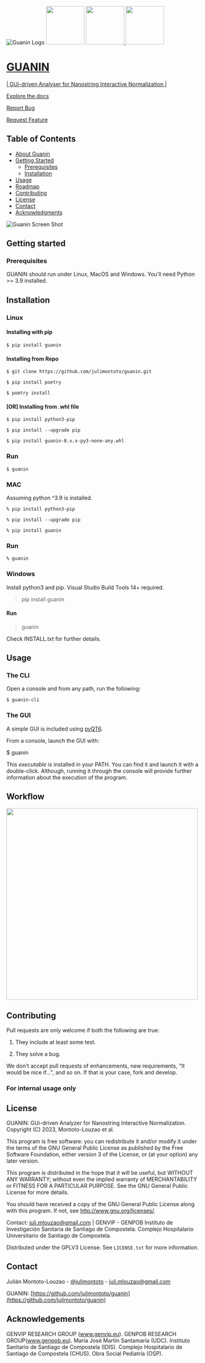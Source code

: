 ![Guanin Logo](https://i.ibb.co/whKb1vY/logoguanin-156x156.png) <img src="https://i.imgur.com/aWneKnL.png" width="100" height="100">
<a href="https://genpob.eu"><img src="https://genpob.eu/static/image/GenPob_logo.png" height="100">
<a href="https://www.genvip.eu"><img src="https://i.imgur.com/4gpxYQV.png" height="100">



# GUANIN

| GUi-driven Analyser for Nanostring Interactive Normalization |

[Explore the docs](https://github.com/julimontoto/guanin)

[Report Bug](https://github.com/julimontoto/guanin/issues)

[Request Feature](https://github.com/github_username/repo_name/issues)

## Table of Contents

* [About Guanin](#about-guanin)
* [Getting Started](#getting-started)
  * [Prerequisites](#prerequisites)
  * [Installation](#installation)
* [Usage](#usage)
* [Roadmap](#roadmap)
* [Contributing](#contributing)
* [License](#license)
* [Contact](#contact)
* [Acknowledgments](#acknowledgements)


![Guanin Screen Shot](https://i.imgur.com/TBTcTnm.png)

## Getting started

### Prerequisites

GUANIN should run under Linux, MacOS and Windows. You'll need Python >= 3.9 installed.

## Installation

### Linux

#### Installing with pip

    $ pip install guanin

#### Installing from Repo

    $ git clone https://github.com/julimontoto/guanin.git
  
    $ pip install poetry
  
    $ poetry install

#### [OR] Installing from .whl file

    $ pip install python3-pip
  
    $ pip install --upgrade pip
  
    $ pip install guanin-0.x.x-py3-none-any.whl

### Run

    $ guanin

### MAC

Assuming python ^3.9 is installed.

    % pip install python3-pip
  
    % pip install --upgrade pip
 
    % pip install guanin

### Run

    % guanin


### Windows

Install python3 and pip.
Visual Studio Build Tools 14+ required.

> pip install guanin

#### Run

  > guanin

Check INSTALL.txt for further details.

## Usage

### The CLI

Open a console and from any path, run the following:

    $ guanin-cli

### The GUI

A simple GUI is included using [pyQT6](https://pypi.org/project/PyQt6/).

From a console, launch the GUI with:

   $ guanin

This *executable* is installed in your PATH. You can find it and launch it with a double-click. Although, running it through the console will provide further information about the execution of the program.

## Workflow

<img src="https://i.imgur.com/UZBcIN5.png" height="500">

## Contributing

Pull requests are only welcome if both the following are true:

1. They include at least some test.

2. They solve a bug.

We don't accept pull requests of enhancements, new requirements, "It would be
nice if...", and so on. If that is your case, fork and develop.

### For internal usage only

## License

GUANIN: GUi-driven Analyzer for Nanostring Interactive Normalization. 
Copyright (C) 2023, Montoto-Louzao et al.

This program is free software: you can redistribute it and/or modify
it under the terms of the GNU General Public License as published by
the Free Software Foundation, either version 3 of the License, or
(at your option) any later version.

This program is distributed in the hope that it will be useful,
but WITHOUT ANY WARRANTY; without even the implied warranty of
MERCHANTABILITY or FITNESS FOR A PARTICULAR PURPOSE.  See the
GNU General Public License for more details.

You should have received a copy of the GNU General Public License
along with this program.  If not, see <http://www.gnu.org/licenses/>.

Contact: juli.mlouzao@gmail.com | GENVIP - GENPOB
Instituto de Investigación Sanitaria de Santiago de Compostela.
Complejo Hospitalario Universitario de Santiago de Compostela.

Distributed under the GPLV3 License. See `LICENSE.txt` for more information.

## Contact

Julián Montoto-Louzao - [@julimontoto](https://twitter.com/julimontoto) -  juli.mlouzao@gmail.com

GUANIN: [https://github.com/julimontoto/guanin](https://github.com/julimontoto/guanin)

## Acknowledgements

GENVIP RESEARCH GROUP (www.genvip.eu).
GENPOB RESEARCH GROUP(www.genpob.eu).
María José Martín Santamaría (UDC).
Instituto Sanitario de Santiago de Compostela (IDIS).
Complejo Hospitalario de Santiago de Compostela (CHUS).
Obra Social Pediatría (OSP).
